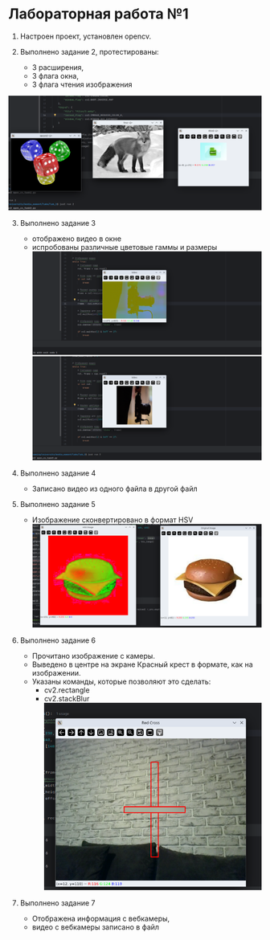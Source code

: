 # Лабораторная работа №1 


1. Настроен проект, установлен opencv.


2. Выполнено задание 2, протестированы:
   - 3 расширения, 
   - 3 флага окна, 
   - 3 флага чтения изображения

![image](images/1.png)


3. Выполнено задание 3
   - отображено видео в окне
   - испробованы различные цветовые гаммы и размеры
![image](images/2.png)
![image](images/3.png)


4. Выполнено задание 4
   - Записано видео из одного файла в другой файл


5. Выполнено задание 5
   - Изображение сконвертировано в формат HSV
![image](images/4.png)


6. Выполнено задание 6
   - Прочитано изображение с камеры. 
   - Выведено в центре на экране Красный крест в формате, как на изображении. 
   - Указаны команды, которые позволяют это сделать:
     - cv2.rectangle
     - cv2.stackBlur
![image](images/5.png)

7. Выполнено задание 7
   - Отображена информация с вебкамеры,
   - видео с вебкамеры записано в файл

